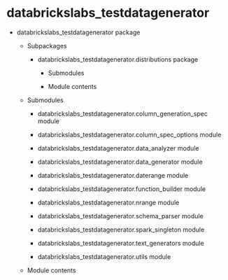 # databrickslabs_testdatagenerator


* databrickslabs_testdatagenerator package


    * Subpackages


        * databrickslabs_testdatagenerator.distributions package


            * Submodules


            * Module contents


    * Submodules


        * databrickslabs_testdatagenerator.column_generation_spec module


        * databrickslabs_testdatagenerator.column_spec_options module


        * databrickslabs_testdatagenerator.data_analyzer module


        * databrickslabs_testdatagenerator.data_generator module


        * databrickslabs_testdatagenerator.daterange module


        * databrickslabs_testdatagenerator.function_builder module


        * databrickslabs_testdatagenerator.nrange module


        * databrickslabs_testdatagenerator.schema_parser module


        * databrickslabs_testdatagenerator.spark_singleton module


        * databrickslabs_testdatagenerator.text_generators module


        * databrickslabs_testdatagenerator.utils module


    * Module contents
